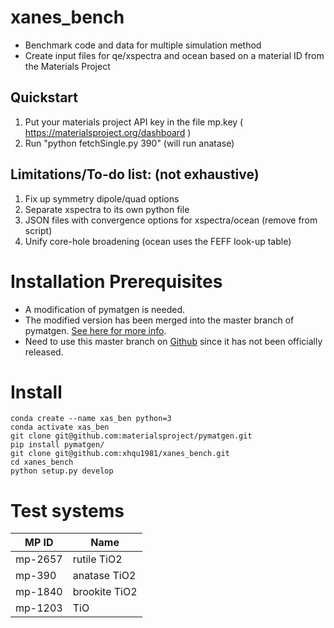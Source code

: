 # xanes_bench
- Benchmark code and data for multiple simulation method
- Create input files for qe/xspectra and ocean based on a material ID from the Materials Project

## Quickstart
1. Put your materials project API key in the file mp.key ( https://materialsproject.org/dashboard )
2. Run "python fetchSingle.py 390" (will run anatase)


## Limitations/To-do list: (not exhaustive)
1. Fix up symmetry dipole/quad options
2. Separate xspectra to its own python file
3. JSON files with convergence options for xspectra/ocean (remove from script)
4. Unify core-hole broadening (ocean uses the FEFF look-up table)


# Installation Prerequisites
* A modification of pymatgen is needed. 
* The modified version has been merged into the master branch of pymatgen. [See here for more info](https://github.com/materialsproject/pymatgen/pull/2178). 
* Need to use this master branch on [Github](https://github.com/materialsproject/pymatgen) since it has not been officially released. 

# Install
```console
conda create --name xas_ben python=3
conda activate xas_ben
git clone git@github.com:materialsproject/pymatgen.git
pip install pymatgen/
git clone git@github.com:xhqu1981/xanes_bench.git
cd xanes_bench
python setup.py develop
```
# Test systems
| MP ID | Name |
|---------|---------|
|mp-2657 | rutile TiO2|
|mp-390 | anatase TiO2|
|mp-1840 | brookite TiO2|
|mp-1203 | TiO |
